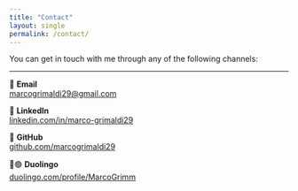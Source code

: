 ```yaml
---
title: "Contact"
layout: single
permalink: /contact/
---
```


You can get in touch with me through any of the following channels:

---

📧 **Email**  
[marcogrimaldi29@gmail.com](mailto:marcogrimaldi29@gmail.com)  

💼 **LinkedIn**  
[linkedin.com/in/marco-grimaldi29](https://www.linkedin.com/in/marco-grimaldi29/)  

🐙 **GitHub**  
[github.com/marcogrimaldi29](https://github.com/marcogrimaldi29)  

🦉🟢 **Duolingo**  
[duolingo.com/profile/MarcoGrimm](https://www.duolingo.com/profile/MarcoGrimm)
